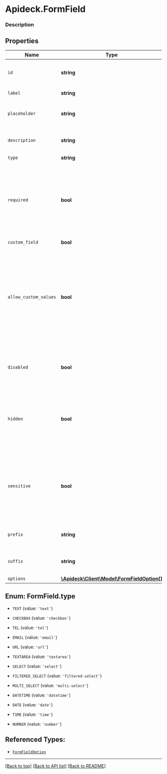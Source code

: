 # Apideck.FormField

### Description

## Properties
Name | Type | Description | Notes
------------ | ------------- | ------------- | -------------
`id` | **string** | The unique identifier of the form field. | [optional] 
`label` | **string** | The label of the field | [optional] 
`placeholder` | **string** | The placeholder for the form field | [optional] 
`description` | **string** | The description of the form field | [optional] 
`type` | **string** |  | [optional] 
`required` | **bool** | Indicates if the form field is required, which means it must be filled in before the form can be submitted | [optional] 
`custom_field` | **bool** |  | [optional] 
`allow_custom_values` | **bool** | Only applicable to select fields. Allow the user to add a custom value though the option select if the desired value is not in the option select list. | [optional] 
`disabled` | **bool** | Indicates if the form field is displayed in a “read-only” mode. | [optional] 
`hidden` | **bool** | Indicates if the form field is not displayed but the value that is being stored on the connection. | [optional] 
`sensitive` | **bool** | Indicates if the form field contains sensitive data, which will display the value as a masked input. | [optional] 
`prefix` | **string** | Prefix to display in front of the form field. | [optional] 
`suffix` | **string** | Suffix to display next to the form field. | [optional] 
`options` | [**\Apideck\Client\Model\FormFieldOption[]**](FormFieldOption.md) |  | [optional] 





<a name="TYPE"></a>
## Enum: FormField.type


* `TEXT` (value: `'text'`)

* `CHECKBOX` (value: `'checkbox'`)

* `TEL` (value: `'tel'`)

* `EMAIL` (value: `'email'`)

* `URL` (value: `'url'`)

* `TEXTAREA` (value: `'textarea'`)

* `SELECT` (value: `'select'`)

* `FILTERED_SELECT` (value: `'filtered-select'`)

* `MULTI_SELECT` (value: `'multi-select'`)

* `DATETIME` (value: `'datetime'`)

* `DATE` (value: `'date'`)

* `TIME` (value: `'time'`)

* `NUMBER` (value: `'number'`)




## Referenced Types:













* [`FormFieldOption`](FormFieldOption.md)

---

[[Back to top]](#) [[Back to API list]](../../../../README.md#documentation-for-api-endpoints) [[Back to README]](../../../../README.md)


